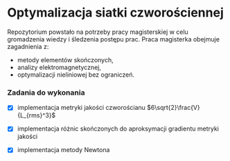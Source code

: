 # Optymalizacja siatki czworościennej

Repozytorium powstało na potrzeby pracy magisterskiej w celu gromadzenia wiedzy i śledzenia postępu prac. Praca magisterka obejmuje zagadnienia z:

- metody elementów skończonych,
- analizy elektromagnetycznej,
- optymalizacji nieliniowej bez ograniczeń.



### Zadania do wykonania

- [x] implementacja metryki jakości czworościanu $6\sqrt{2}\frac{V}{L_{rms}^3}$

- [x] implementacja różnic skończonych do aproksymacji gradientu metryki jakości

- [x] implementacja metody Newtona